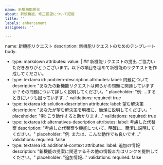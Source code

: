 ```yaml
---
name: 新規機能開発
about: 新規機能、修正要望について記載
title: ''
labels: enhancement
assignees: ''

---
```


name: 新機能リクエスト
description: 新機能リクエストのためのテンプレート
body:
  - type: markdown
    attributes:
      value: |
        ## 新機能リクエストの提出
        ご協力いただきありがとうございます。以下の項目を埋めて新機能のリクエストを作成してください。
  - type: textarea
    id: problem-description
    attributes:
      label: 問題について
      description: "あなたの新機能リクエストは何らかの問題に関連していますか？その問題について詳しく説明してください。"
      placeholder: "例: ...するときにいつも困っています..."
    validations:
      required: true
  - type: textarea
    id: solution-description
    attributes:
      label: 望む解決策
      description: "あなたが望む解決策を明確に、簡潔に説明してください。"
      placeholder: "例: こう動作すると助かります..."
    validations:
      required: true
  - type: textarea
    id: alternatives-description
    attributes:
      label: 考慮した代替案
      description: "考慮した代替案や機能について、明確に、簡潔に説明してください。"
      placeholder: "例: または、こんな動作でも良いです..."
    validations:
      required: false
  - type: textarea
    id: additional-context
    attributes:
      label: 追加の情報
      description: "新機能の提案に関連するその他の情報またはリンクを提供してください。"
      placeholder: "追加情報..."
    validations:
      required: false
